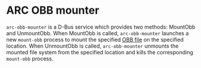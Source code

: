 # ARC OBB mounter

`arc-obb-mounter` is a D-Bus service which provides two methods: MountObb and
UnmountObb. When MountObb is called, `arc-obb-mounter` launches a new
`mount-obb` process to mount the specified [OBB file] on the specified location.
When UnmountObb is called, `arc-obb-mounter` unmounts the mounted file system
from the specified location and kills the corresponding `mount-obb` process.

[OBB file]: https://developer.android.com/google/play/expansion-files.html
